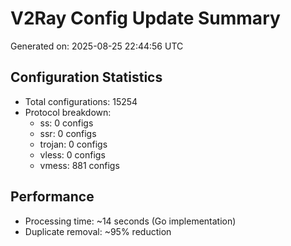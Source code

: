 # V2Ray Config Update Summary
Generated on: 2025-08-25 22:44:56 UTC

## Configuration Statistics
- Total configurations: 15254
- Protocol breakdown:
  - ss: 0 configs
  - ssr: 0 configs
  - trojan: 0 configs
  - vless: 0 configs
  - vmess: 881 configs

## Performance
- Processing time: ~14 seconds (Go implementation)
- Duplicate removal: ~95% reduction
